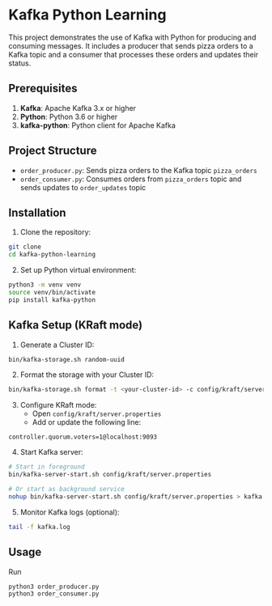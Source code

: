 # Kafka Python Learning

This project demonstrates the use of Kafka with Python for producing and consuming messages. It includes a producer that sends pizza orders to a Kafka topic and a consumer that processes these orders and updates their status.

## Prerequisites

1. **Kafka**: Apache Kafka 3.x or higher
2. **Python**: Python 3.6 or higher
3. **kafka-python**: Python client for Apache Kafka

## Project Structure

- `order_producer.py`: Sends pizza orders to the Kafka topic `pizza_orders`
- `order_consumer.py`: Consumes orders from `pizza_orders` topic and sends updates to `order_updates` topic

## Installation

1. Clone the repository:

```bash
git clone
cd kafka-python-learning
```

2. Set up Python virtual environment:

```bash
python3 -m venv venv
source venv/bin/activate
pip install kafka-python
```

## Kafka Setup (KRaft mode)

1. Generate a Cluster ID:

```bash
bin/kafka-storage.sh random-uuid
```

2. Format the storage with your Cluster ID:

```bash
bin/kafka-storage.sh format -t <your-cluster-id> -c config/kraft/server.properties
```

3. Configure KRaft mode:
   - Open `config/kraft/server.properties`
   - Add or update the following line:

```properties
controller.quorum.voters=1@localhost:9093
```

4. Start Kafka server:

```bash
# Start in foreground
bin/kafka-server-start.sh config/kraft/server.properties

# Or start as background service
nohup bin/kafka-server-start.sh config/kraft/server.properties > kafka.log 2>&1 &
```

5. Monitor Kafka logs (optional):

```bash
tail -f kafka.log
```

## Usage

Run

```python
python3 order_producer.py
python3 order_consumer.py
```
